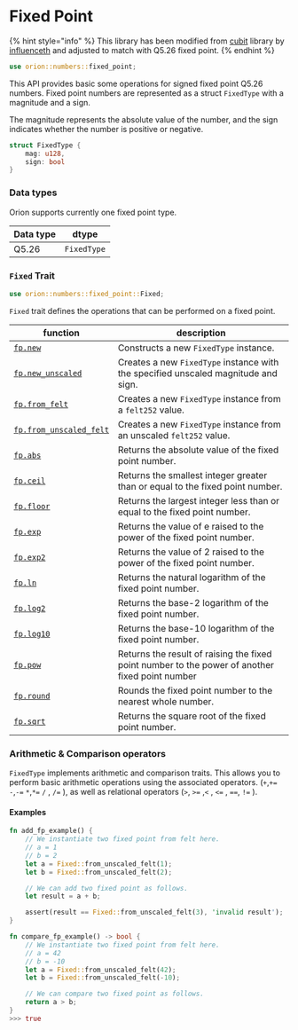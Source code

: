 # Fixed Point

{% hint style="info" %}
This library has been modified from [cubit](https://github.com/influenceth/cubit) library by [influenceth](https://github.com/influenceth) and adjusted to match with Q5.26 fixed point.
{% endhint %}

```rust
use orion::numbers::fixed_point;
```

This API provides basic some operations for signed fixed point Q5.26 numbers. Fixed point numbers are represented as a struct `FixedType` with a magnitude and a sign.

The magnitude represents the absolute value of the number, and the sign indicates whether the number is positive or negative.

```rust
struct FixedType {
    mag: u128,
    sign: bool
}
```

### Data types

Orion supports currently one fixed point type.

| Data type | dtype       |
| --------- | ----------- |
| Q5.26     | `FixedType` |

### **`Fixed` Trait**

```rust
use orion::numbers::fixed_point::Fixed;
```

`Fixed` trait defines the operations that can be performed on a fixed point.

| function                                              | description                                                                                     |
| ----------------------------------------------------- | ----------------------------------------------------------------------------------------------- |
| [`fp.new`](fp.new.md)                                 | Constructs a new `FixedType` instance.                                                          |
| [`fp.new_unscaled`](fp.new\_unscaled.md)              | Creates a new `FixedType` instance with the specified unscaled magnitude and sign.              |
| [`fp.from_felt`](fp.from\_felt.md)                    | Creates a new `FixedType` instance from a `felt252` value.                                      |
| [`fp.from_unscaled_felt`](fp.from\_unscaled\_felt.md) | Creates a new `FixedType` instance from an unscaled `felt252` value.                            |
| [`fp.abs`](fp.abs.md)                                 | Returns the absolute value of the fixed point number.                                           |
| [`fp.ceil`](fp.ceil.md)                               | Returns the smallest integer greater than or equal to the fixed point number.                   |
| [`fp.floor`](fp.floor.md)                             | Returns the largest integer less than or equal to the fixed point number.                       |
| [`fp.exp`](fp.exp.md)                                 | Returns the value of e raised to the power of the fixed point number.                           |
| [`fp.exp2`](fp.exp2.md)                               | Returns the value of 2 raised to the power of the fixed point number.                           |
| [`fp.ln`](fp.ln.md)                                   | Returns the natural logarithm of the fixed point number.                                        |
| [`fp.log2`](fp.log2.md)                               | Returns the base-2 logarithm of the fixed point number.                                         |
| [`fp.log10`](fp.log10.md)                             | Returns the base-10 logarithm of the fixed point number.                                        |
| [`fp.pow`](fp.pow.md)                                 | Returns the result of raising the fixed point number to the power of another fixed point number |
| [`fp.round`](fp.round.md)                             | Rounds the fixed point number to the nearest whole number.                                      |
| [`fp.sqrt`](fp.sqrt.md)                               | Returns the square root of the fixed point number.                                              |

### Arithmetic & Comparison operators

`FixedType` implements arithmetic and comparison traits. This allows you to perform basic arithmetic operations using the associated operators. (`+`,`+=` `-`,`-=` `*`,`*=` `/` , `/=` ), as well as relational operators (`>`, `>=` ,`<` , `<=` , `==`, `!=` ).

#### Examples

```rust
fn add_fp_example() {
    // We instantiate two fixed point from felt here.
    // a = 1
    // b = 2
    let a = Fixed::from_unscaled_felt(1);
    let b = Fixed::from_unscaled_felt(2);

    // We can add two fixed point as follows.
    let result = a + b;

    assert(result == Fixed::from_unscaled_felt(3), 'invalid result');
}
```

```rust
fn compare_fp_example() -> bool {
    // We instantiate two fixed point from felt here.
    // a = 42
    // b = -10
    let a = Fixed::from_unscaled_felt(42);
    let b = Fixed::from_unscaled_felt(-10);

    // We can compare two fixed point as follows.
    return a > b;
}
>>> true
```
